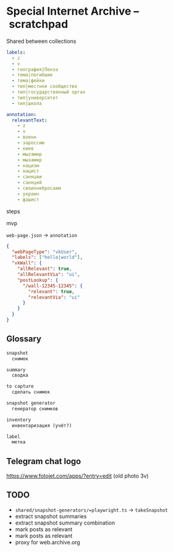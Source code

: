# Special Internet Archive – scratchpad

Shared between collections

```yaml
labels:
  - z
  - v
  - география|Пенза
  - тема|погибшие
  - тема|фейки
  - тип|местное сообщество
  - тип|государственный орган
  - тип|университет
  - тип|школа

annotation:
  relevantText:
    - z
    - v
    - военн
    - зароссию
    - киев
    - мыzaмир
    - мызaмир
    - нацизм
    - нацист
    - санкции
    - санкций
    - своихнебросаем
    - украин
    - фашист
```

steps

mvp

`web-page.json` → `annotation`

```json
{
  "webPageType": "vkUser",
  "labels": ["hello|world"],
  "vkWall": {
    "allRelevant": true,
    "allRelevantVia": "ui",
    "postLookup": {
      "/wall-12345-12345": {
        "relevant": true,
        "relevantVia": "ui"
      }
    }
  }
}
```

## Glossary

```txt
snapshot
  снимок

summary
  сводка

to capture
  сделать снимок

snapshot generator
  генератор снимков

inventory
  инвентаризация (учёт?)

label
  метка
```

## Telegram chat logo

https://www.fotojet.com/apps/?entry=edit (old photo 3v)

## TODO

- `shared/snapshot-generators/=playwright.ts` → `takeSnapshot`
- extract snapshot summaries
- extract snapshot summary combination
- mark posts as relevant
- mark posts as relevant
- proxy for web.archive.org
